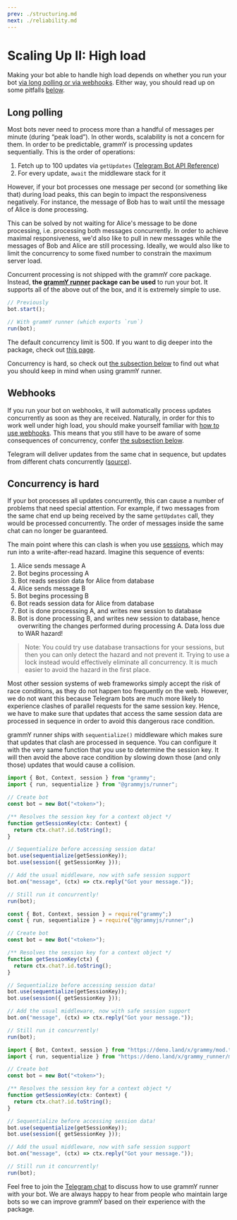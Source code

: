 ```yaml
---
prev: ./structuring.md
next: ./reliability.md
---
```


# Scaling Up II: High load

Making your bot able to handle high load depends on whether you run your bot [via long polling or via webhooks](/guide/deployment-types.md).
Either way, you should read up on some pitfalls [below](#concurrency-is-hard).

## Long polling

Most bots never need to process more than a handful of messages per minute (during “peak load”).
In other words, scalability is not a concern for them.
In order to be predictable, grammY is processing updates sequentially.
This is the order of operations:

1. Fetch up to 100 updates via `getUpdates` ([Telegram Bot API Reference](https://core.telegram.org/bots/api#getupdates))
2. For every update, `await` the middleware stack for it

However, if your bot processes one message per second (or something like that) during load peaks, this can begin to impact the responsiveness negatively.
For instance, the message of Bob has to wait until the message of Alice is done processing.

This can be solved by not waiting for Alice's message to be done processing, i.e. processing both messages concurrently.
In order to achieve maximal responsiveness, we'd also like to pull in new messages while the messages of Bob and Alice are still processing.
Ideally, we would also like to limit the concurrency to some fixed number to constrain the maximum server load.

Concurrent processing is not shipped with the grammY core package.
Instead, **the [grammY runner](/plugins/runner.md) package can be used** to run your bot.
It supports all of the above out of the box, and it is extremely simple to use.

```ts
// Previously
bot.start();

// With grammY runner (which exports `run`)
run(bot);
```

The default concurrency limit is 500.
If you want to dig deeper into the package, check out [this page](/plugins/runner.md).

Concurrency is hard, so check out [the subsection below](#concurrency-is-hard) to find out what you should keep in mind when using grammY runner.

## Webhooks

If you run your bot on webhooks, it will automatically process updates concurrently as soon as they are received.
Naturally, in order for this to work well under high load, you should make yourself familiar with [how to use webhooks](/guide/deployment-types.md#how-to-use-1).
This means that you still have to be aware of some consequences of concurrency, confer [the subsection below](#concurrency-is-hard).

Telegram will deliver updates from the same chat in sequence, but updates from different chats concurrently ([source](https://github.com/tdlib/telegram-bot-api/issues/75#issuecomment-755436496)).

## Concurrency is hard

If your bot processes all updates concurrently, this can cause a number of problems that need special attention.
For example, if two messages from the same chat end up being received by the same `getUpdates` call, they would be processed concurrently.
The order of messages inside the same chat can no longer be guaranteed.

The main point where this can clash is when you use [sessions](/plugins/session.md), which may run into a write-after-read hazard.
Imagine this sequence of events:

1. Alice sends message A
2. Bot begins processing A
3. Bot reads session data for Alice from database
4. Alice sends message B
5. Bot begins processing B
6. Bot reads session data for Alice from database
7. Bot is done processsing A, and writes new session to database
8. Bot is done processing B, and writes new session to database, hence overwriting the changes performed during processing A.
   Data loss due to WAR hazard!

> Note: You could try use database transactions for your sessions, but then you can only detect the hazard and not prevent it.
> Trying to use a lock instead would effectively eliminate all concurrency.
> It is much easier to avoid the hazard in the first place.

Most other session systems of web frameworks simply accept the risk of race conditions, as they do not happen too frequently on the web.
However, we do not want this because Telegram bots are much more likely to experience clashes of parallel requests for the same session key.
Hence, we have to make sure that updates that access the same session data are processed in sequence in order to avoid this dangerous race condition.

grammY runner ships with `sequentialize()` middleware which makes sure that updates that clash are processed in sequence.
You can configure it with the very same function that you use to determine the session key.
It will then avoid the above race condition by slowing down those (and only those) updates that would cause a collision.

<CodeGroup>
  <CodeGroupItem title="TS" active>
  
```ts
import { Bot, Context, session } from "grammy";
import { run, sequentialize } from "@grammyjs/runner";

// Create bot
const bot = new Bot("<token>");

/** Resolves the session key for a context object */
function getSessionKey(ctx: Context) {
  return ctx.chat?.id.toString();
}

// Sequentialize before accessing session data!
bot.use(sequentialize(getSessionKey));
bot.use(session({ getSessionKey }));

// Add the usual middleware, now with safe session support
bot.on("message", (ctx) => ctx.reply("Got your message."));

// Still run it concurrently!
run(bot);
```

 </CodeGroupItem>
 
 <CodeGroupItem title="JS">

```ts
const { Bot, Context, session } = require("grammy";)
const { run, sequentialize } = require("@grammyjs/runner";)

// Create bot
const bot = new Bot("<token>");

/** Resolves the session key for a context object */
function getSessionKey(ctx) {
  return ctx.chat?.id.toString();
}

// Sequentialize before accessing session data!
bot.use(sequentialize(getSessionKey));
bot.use(session({ getSessionKey }));

// Add the usual middleware, now with safe session support
bot.on("message", (ctx) => ctx.reply("Got your message."));

// Still run it concurrently!
run(bot);
```

 </CodeGroupItem>
 <CodeGroupItem title="Deno">

```ts
import { Bot, Context, session } from "https://deno.land/x/grammy/mod.ts";
import { run, sequentialize } from "https://deno.land/x/grammy_runner/mod.ts";

// Create bot
const bot = new Bot("<token>");

/** Resolves the session key for a context object */
function getSessionKey(ctx: Context) {
  return ctx.chat?.id.toString();
}

// Sequentialize before accessing session data!
bot.use(sequentialize(getSessionKey));
bot.use(session({ getSessionKey }));

// Add the usual middleware, now with safe session support
bot.on("message", (ctx) => ctx.reply("Got your message."));

// Still run it concurrently!
run(bot);
```

 </CodeGroupItem>
</CodeGroup>

Feel free to join the [Telegram chat](https://t.me/grammjs) to discuss how to use grammY runner with your bot.
We are always happy to hear from people who maintain large bots so we can improve grammY based on their experience with the package.
